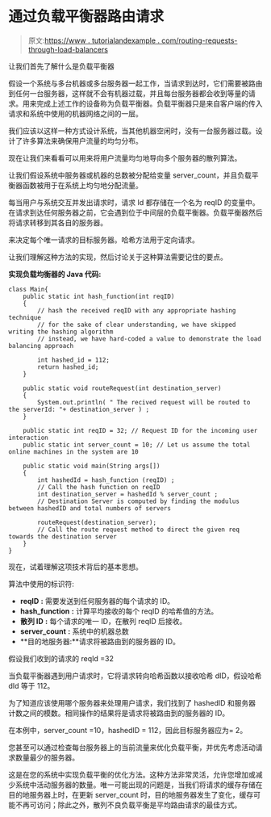 # 通过负载平衡器路由请求

> 原文:[https://www . tutorialandexample . com/routing-requests-through-load-balancers](https://www.tutorialandexample.com/routing-requests-through-load-balancers)

让我们首先了解什么是负载平衡器

假设一个系统与多台机器或多台服务器一起工作，当请求到达时，它们需要被路由到任何一台服务器，这样就不会有机器过载，并且每台服务器都会收到等量的请求。用来完成上述工作的设备称为负载平衡器。负载平衡器只是来自客户端的传入请求和系统中使用的机器网络之间的一层。

我们应该以这样一种方式设计系统，当其他机器空闲时，没有一台服务器过载。设计了许多算法来确保用户流量的均匀分布。

现在让我们来看看可以用来将用户流量均匀地导向多个服务器的散列算法。

让我们假设系统中服务器或机器的总数被分配给变量 server_count，并且负载平衡器函数被用于在系统上均匀地分配流量。

每当用户与系统交互并发出请求时，请求 Id 都存储在一个名为 reqID 的变量中。在请求到达任何服务器之前，它会遇到位于中间层的负载平衡器。负载平衡器然后将请求转移到其各自的服务器。

来决定每个唯一请求的目标服务器。哈希方法用于定向请求。

让我们理解这种方法的实现，然后讨论关于这种算法需要记住的要点。

**实现负载均衡器的 Java 代码:**

```
class Main{
    public static int hash_function(int reqID)
    {
        // hash the received reqID with any appropriate hashing technique 
        // for the sake of clear understanding, we have skipped writing the hashing algorithm
        // instead, we have hard-coded a value to demonstrate the load balancing approach

        int hashed_id = 112;
        return hashed_id;
    }

    public static void routeRequest(int destination_server)
    {
        System.out.println( " The recived request will be routed to the serverId: "+ destination_server ) ;
    }

    public static int reqID = 32; // Request ID for the incoming user interaction
    public static int server_count = 10; // Let us assume the total online machines in the system are 10

    public static void main(String args[])
    {
        int hashedId = hash_function (reqID) ;
        // Call the hash function on reqID
        int destination_server = hashedId % server_count ;
        // Destination Server is computed by finding the modulus between hashedID and total numbers of servers

        routeRequest(destination_server);
        // Call the route request method to direct the given req towards the destination server
    }
}
```

现在，试着理解这项技术背后的基本思想。

算法中使用的标识符:

*   **reqID** **:** 需要发送到任何服务器的每个请求的 ID。
*   **hash_function** **:** 计算平均接收的每个 reqID 的哈希值的方法。
*   **散列 ID** **:** 每个请求的唯一 ID，在散列 reqID 后接收。
*   **server_count** **:** 系统中的机器总数
*   **目的地服务器:**请求将被路由到的服务器的 ID。

假设我们收到的请求的 reqId =32

当负载平衡器遇到用户请求时，它将请求转向哈希函数以接收哈希 dID，假设哈希 dId 等于 112。

为了知道应该使用哪个服务器来处理用户请求，我们找到了 hashedID 和服务器计数之间的模数。相同操作的结果将是请求将被路由到的服务器的 ID。

在本例中，server_count =10，hashedID = 112，因此目标服务器应为= 2。

您甚至可以通过检查每台服务器上的当前流量来优化负载平衡，并优先考虑活动请求数量最少的服务器。

这是在您的系统中实现负载平衡的优化方法。这种方法非常灵活，允许您增加或减少系统中活动服务器的数量。唯一可能出现的问题是，当我们将请求的缓存存储在目的地服务器上时，在更新 server_count 时，目的地服务器发生了变化，缓存可能不再可访问；除此之外，散列不良负载平衡是平均路由请求的最佳方式。